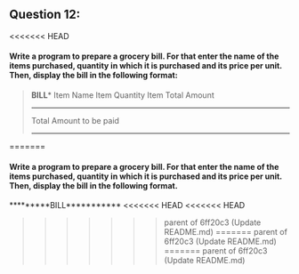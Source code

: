 ## Question 12:
<<<<<<< HEAD
#### **Write a program to prepare a grocery bill. For that enter the name of the items purchased, quantity in which it is purchased and its price per unit. Then, display the bill in the following format:**

>****************BILL*****************
>Item Name      Item Quantity     Item Total Amount
>**************************************
>Total Amount to be paid
>**************************************
=======
#### **Write a program to prepare a grocery bill. For that enter the name of the items purchased, quantity in which it is purchased and its price per unit. Then, display the bill in the following format.**
\*\*\*\*\*\*\*\*\*BILL\*\*\*\*\*\*\*\*\*\*\*
<<<<<<< HEAD
<<<<<<< HEAD
>>>>>>> parent of 6ff20c3 (Update README.md)
=======
>>>>>>> parent of 6ff20c3 (Update README.md)
=======
>>>>>>> parent of 6ff20c3 (Update README.md)

